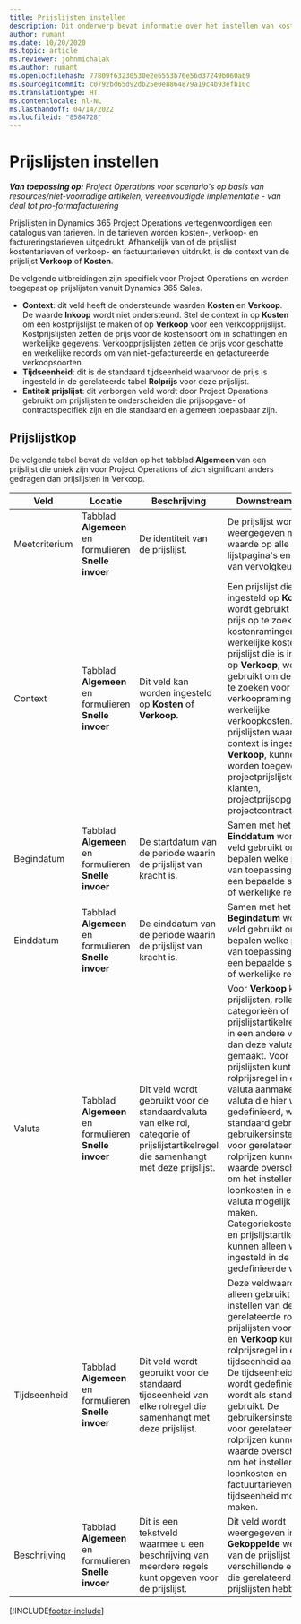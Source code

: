 ```yaml
---
title: Prijslijsten instellen
description: Dit onderwerp bevat informatie over het instellen van kostprijs- en verkoopprijslijsten.
author: rumant
ms.date: 10/20/2020
ms.topic: article
ms.reviewer: johnmichalak
ms.author: rumant
ms.openlocfilehash: 77809f63230530e2e6553b76e56d37249b060ab9
ms.sourcegitcommit: c0792bd65d92db25e0e8864879a19c4b93efb10c
ms.translationtype: HT
ms.contentlocale: nl-NL
ms.lasthandoff: 04/14/2022
ms.locfileid: "8584728"
---
```

# <a name="set-up-price-lists"></a>Prijslijsten instellen

_**Van toepassing op:** Project Operations voor scenario's op basis van resources/niet-voorradige artikelen, vereenvoudigde implementatie - van deal tot pro-formafacturering_

Prijslijsten in Dynamics 365 Project Operations vertegenwoordigen een catalogus van tarieven. In de tarieven worden kosten-, verkoop- en factureringstarieven uitgedrukt. Afhankelijk van of de prijslijst kostentarieven of verkoop- en factuurtarieven uitdrukt, is de context van de prijslijst **Verkoop** of **Kosten**.

De volgende uitbreidingen zijn specifiek voor Project Operations en worden toegepast op prijslijsten vanuit Dynamics 365 Sales.

- **Context**: dit veld heeft de ondersteunde waarden **Kosten** en **Verkoop**. De waarde **Inkoop** wordt niet ondersteund. Stel de context in op **Kosten** om een kostprijslijst te maken of op **Verkoop** voor een verkoopprijslijst. Kostprijslijsten zetten de prijs voor de kostensoort om in schattingen en werkelijke gegevens. Verkoopprijslijsten zetten de prijs voor geschatte en werkelijke records om van niet-gefactureerde en gefactureerde verkoopsoorten.
- **Tijdseenheid**: dit is de standaard tijdseenheid waarvoor de prijs is ingesteld in de gerelateerde tabel **Rolprijs** voor deze prijslijst.
- **Entiteit prijslijst**: dit verborgen veld wordt door Project Operations gebruikt om prijslijsten te onderscheiden die prijsopgave- of contractspecifiek zijn en die standaard en algemeen toepasbaar zijn.

## <a name="price-list-header"></a>Prijslijstkop

De volgende tabel bevat de velden op het tabblad **Algemeen** van een prijslijst die uniek zijn voor Project Operations of zich significant anders gedragen dan prijslijsten in Verkoop.

| Veld | Locatie | Beschrijving | Downstreamimpact |
| --- | --- | --- | --- |
| Meetcriterium | Tabblad **Algemeen** en formulieren **Snelle invoer** | De identiteit van de prijslijst. | De prijslijst wordt weergegeven met deze waarde op alle lijstpagina's en opties van vervolgkeuzelijsten.|
| Context | Tabblad **Algemeen** en formulieren **Snelle invoer** | Dit veld kan worden ingesteld op **Kosten** of **Verkoop**. | Een prijslijst die is ingesteld op **Kosten**, wordt gebruikt om de prijs op te zoeken voor kostenramingen en werkelijke kosten. Een prijslijst die is ingesteld op **Verkoop**, wordt gebruikt om de prijs op te zoeken voor verkoopramingen en werkelijke verkoopkosten. Alleen prijslijsten waarvoor de context is ingesteld op **Verkoop**, kunnen worden toegevoegd aan projectprijslijsten voor klanten, projectprijsopgaven of projectcontracten. |
| Begindatum | Tabblad **Algemeen** en formulieren **Snelle invoer** | De startdatum van de periode waarin de prijslijst van kracht is. | Samen met het veld **Einddatum** wordt dit veld gebruikt om te bepalen welke prijslijst van toepassing is op een bepaalde schatting of werkelijke regel. |
| Einddatum | Tabblad **Algemeen** en formulieren **Snelle invoer** | De einddatum van de periode waarin de prijslijst van kracht is. | Samen met het veld **Begindatum** wordt dit veld gebruikt om te bepalen welke prijslijst van toepassing is op een bepaalde schatting of werkelijke regel. |
| Valuta | Tabblad **Algemeen** en formulieren **Snelle invoer** | Dit veld wordt gebruikt voor de standaardvaluta van elke rol, categorie of prijslijstartikelregel die samenhangt met deze prijslijst. | Voor **Verkoop** kunnen prijslijsten, rollen, categorieën of prijslijstartikelregels niet in een andere valuta dan deze valuta worden gemaakt. Voor **Kost** prijslijsten kunt u een rolprijsregel in elke valuta aanmaken. De valuta die hier wordt gedefinieerd, wordt als standaard gebruikt. De gebruikersinstellingen voor gerelateerde rolprijzen kunnen deze waarde overschrijven om het instellen van loonkosten in elke valuta mogelijk te maken. Categoriekostentarieven en prijslijstartikelkosten kunnen alleen worden ingesteld in de hier gedefinieerde valuta. |
| Tijdseenheid | Tabblad **Algemeen** en formulieren **Snelle invoer** | Dit veld wordt gebruikt voor de standaard tijdseenheid van elke rolregel die samenhangt met deze prijslijst. | Deze veldwaarde wordt alleen gebruikt bij het instellen van de gerelateerde rolprijs. In prijslijsten voor **Kosten** en **Verkoop** kunt u een rolprijsregel in elke tijdseenheid aanmaken. De tijdseenheid die hier wordt gedefinieerd, wordt als standaard gebruikt. De gebruikersinstellingen voor gerelateerde rolprijzen kunnen deze waarde overschrijven om het instellen van loonkosten en factuurtarieven in elke tijdseenheid mogelijk te maken. |
| Beschrijving | Tabblad **Algemeen** en formulieren **Snelle invoer** | Dit is een tekstveld waarmee u een beschrijving van meerdere regels kunt opgeven voor de prijslijst. | Dit veld wordt weergegeven in de **Gekoppelde** weergaven van de prijslijst in verschillende entiteiten die gerelateerde prijslijsten hebben. |


[!INCLUDE[footer-include](../includes/footer-banner.md)]
